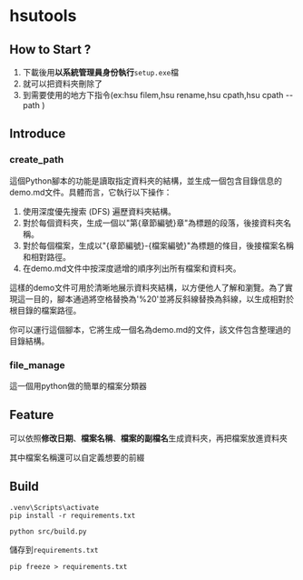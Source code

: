 # hsutools

## How to Start ?

1. 下載後用**以系統管理員身份執行**`setup.exe`檔
2. 就可以把資料夾刪除了
3. 到需要使用的地方下指令(ex:hsu filem,hsu rename,hsu cpath,hsu cpath --path <path>)

## Introduce

### create_path

這個Python腳本的功能是讀取指定資料夾的結構，並生成一個包含目錄信息的demo.md文件。具體而言，它執行以下操作：

1. 使用深度優先搜索 (DFS) 遍歷資料夾結構。
2. 對於每個資料夾，生成一個以"第{章節編號}章"為標題的段落，後接資料夾名稱。
3. 對於每個檔案，生成以"{章節編號}-{檔案編號}"為標題的條目，後接檔案名稱和相對路徑。
4. 在demo.md文件中按深度遞增的順序列出所有檔案和資料夾。

這樣的demo文件可用於清晰地展示資料夾結構，以方便他人了解和瀏覽。為了實現這一目的，腳本通過將空格替換為'%20'並將反斜線替換為斜線，以生成相對於根目錄的檔案路徑。

你可以運行這個腳本，它將生成一個名為demo.md的文件，該文件包含整理過的目錄結構。

### file_manage
這一個用python做的簡單的檔案分類器

## Feature

可以依照**修改日期**、**檔案名稱**、**檔案的副檔名**生成資料夾，再把檔案放進資料夾

其中檔案名稱還可以自定義想要的前綴

## Build

```shell
.venv\Scripts\activate
pip install -r requirements.txt
```

```shell
python src/build.py
```

儲存到`requirements.txt`
```shell
pip freeze > requirements.txt
```